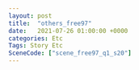 ```yaml
---
layout: post
title:  "others_free97"
date:   2021-07-26 01:00:00 +0000
categories: Etc
Tags: Story Etc
SceneCode: ["scene_free97_q1_s20"]
---
```

